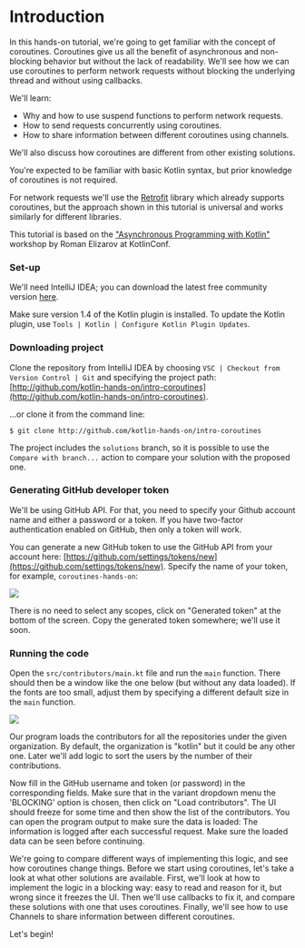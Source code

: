 # Introduction

In this hands-on tutorial, we're going to get familiar with the concept of coroutines.
Coroutines give us all the benefit of asynchronous
and non-blocking behavior but without the lack of readability. 
We'll see how we can use coroutines to perform network requests
without blocking the underlying thread and without using callbacks.

We'll learn:

* Why and how to use suspend functions to perform network requests.
* How to send requests concurrently using coroutines.
* How to share information between different coroutines using channels.

We'll also discuss how coroutines are different from other existing solutions.
 
You're expected to be familiar with basic Kotlin syntax,
but prior knowledge of coroutines is not required.

For network requests we'll use the [Retrofit](https://square.github.io/retrofit/) library which already
supports coroutines, but the approach shown in this tutorial is universal and works similarly for different libraries.

This tutorial is based on the ["Asynchronous Programming with Kotlin"](https://kotlinconf.com/workshops/) workshop
by Roman Elizarov at KotlinConf.

### Set-up

We'll need IntelliJ IDEA; you can download the latest free community version [here](https://www.jetbrains.com/idea/download/).

Make sure version 1.4 of the Kotlin plugin is installed.
To update the Kotlin plugin, use `Tools | Kotlin | Configure Kotlin Plugin Updates`.

### Downloading project

Clone the repository from IntelliJ IDEA by choosing `VSC | Checkout from Version Control | Git`
and specifying the project path:
[http://github.com/kotlin-hands-on/intro-coroutines](http://github.com/kotlin-hands-on/intro-coroutines). 

...or clone it from the command line:

```
$ git clone http://github.com/kotlin-hands-on/intro-coroutines
```
 
The project includes the `solutions` branch, so it is possible to use the `Compare with branch...`
action to compare your solution with the proposed one.

### Generating GitHub developer token

We'll be using GitHub API.
For that, you need to specify your Github account name and either a password or a token.
If you have two-factor authentication enabled on GitHub, then only a token will work. 

You can generate a new GitHub token to use the GitHub API from your account here:
[https://github.com/settings/tokens/new](https://github.com/settings/tokens/new).
Specify the name of your token, for example, `coroutines-hands-on`:

![](./assets/1-intro/GeneratingToken.png)

There is no need to select any scopes, click on "Generated token" at the bottom of the screen.
Copy the generated token somewhere; we'll use it soon.

### Running the code

Open the `src/contributors/main.kt` file and run the `main` function.
There should then be a window like the one below (but without any data loaded).
If the fonts are too small, adjust them by specifying a different default size in the `main` function.

![](./assets/1-intro/InitialWindow.png)

Our program loads the contributors for all the repositories under the given organization.
By default, the organization is "kotlin" but it could be any other one. 
Later we'll add logic to sort the users by the number of their contributions.

Now fill in the GitHub username and token (or password) in the corresponding fields.
Make sure that in the variant dropdown menu the 'BLOCKING' option is chosen, then click on "Load contributors".
The UI should freeze for some time and then show the list of the contributors.
You can open the program output to make sure the data is loaded:
The information is logged after each successful request.
Make sure the loaded data can be seen before continuing.
 
We're going to compare different ways of implementing this logic, and see how coroutines change things.
Before we start using coroutines, let's take a look at what other solutions are available. 
First, we'll look at how to implement the logic in a blocking way: easy to read and reason for it, but wrong since it freezes the UI.
Then we'll use callbacks to fix it, and compare these solutions with one that uses coroutines.
Finally, we'll see how to use Channels to share information between different coroutines.

Let's begin!

